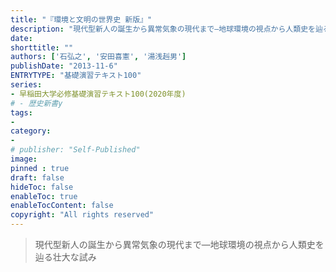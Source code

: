 ```yaml
---
title: "『環境と文明の世界史 新版』"
description: "現代型新人の誕生から異常気象の現代まで―地球環境の視点から人類史を辿る壮大な試み!"
date: 
shorttitle: ""
authors: ['石弘之', '安田喜憲', '湯浅赳男']
publishDate: "2013-11-6"
ENTRYTYPE: "基礎演習テキスト100"
series:
- 早稲田大学必修基礎演習テキスト100(2020年度)
# - 歴史新書y
tags: 
- 
category: 
- 
# publisher: "Self-Published"
image: 
pinned : true
draft: false
hideToc: false
enableToc: true
enableTocContent: false
copyright: "All rights reserved"
---
```


>現代型新人の誕生から異常気象の現代まで―地球環境の視点から人類史を辿る壮大な試み